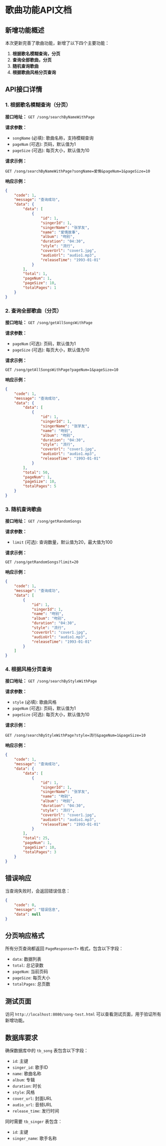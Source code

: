 # 歌曲功能API文档

## 新增功能概述

本次更新完善了歌曲功能，新增了以下四个主要功能：

1. **根据歌名模糊查询，分页**
2. **查询全部歌曲，分页**
3. **随机查询歌曲**
4. **根据歌曲风格分页查询**

## API接口详情

### 1. 根据歌名模糊查询（分页）

**接口地址：** `GET /song/searchByNameWithPage`

**请求参数：**
- `songName` (必填): 歌曲名称，支持模糊查询
- `pageNum` (可选): 页码，默认值为1
- `pageSize` (可选): 每页大小，默认值为10

**请求示例：**
```
GET /song/searchByNameWithPage?songName=爱情&pageNum=1&pageSize=10
```

**响应示例：**
```json
{
    "code": 1,
    "message": "查询成功",
    "data": {
        "data": [
            {
                "id": 1,
                "singerId": 1,
                "singerName": "张学友",
                "name": "爱情故事",
                "album": "吻别",
                "duration": "04:30",
                "style": "流行",
                "coverUrl": "cover1.jpg",
                "audioUrl": "audio1.mp3",
                "releaseTime": "1993-01-01"
            }
        ],
        "total": 1,
        "pageNum": 1,
        "pageSize": 10,
        "totalPages": 1
    }
}
```

### 2. 查询全部歌曲（分页）

**接口地址：** `GET /song/getAllSongsWithPage`

**请求参数：**
- `pageNum` (可选): 页码，默认值为1
- `pageSize` (可选): 每页大小，默认值为10

**请求示例：**
```
GET /song/getAllSongsWithPage?pageNum=1&pageSize=10
```

**响应示例：**
```json
{
    "code": 1,
    "message": "查询成功",
    "data": {
        "data": [
            {
                "id": 1,
                "singerId": 1,
                "singerName": "张学友",
                "name": "吻别",
                "album": "吻别",
                "duration": "04:30",
                "style": "流行",
                "coverUrl": "cover1.jpg",
                "audioUrl": "audio1.mp3",
                "releaseTime": "1993-01-01"
            }
        ],
        "total": 50,
        "pageNum": 1,
        "pageSize": 10,
        "totalPages": 5
    }
}
```

### 3. 随机查询歌曲

**接口地址：** `GET /song/getRandomSongs`

**请求参数：**
- `limit` (可选): 查询数量，默认值为20，最大值为100

**请求示例：**
```
GET /song/getRandomSongs?limit=20
```

**响应示例：**
```json
{
    "code": 1,
    "message": "查询成功",
    "data": [
        {
            "id": 1,
            "singerId": 1,
            "name": "吻别",
            "album": "吻别",
            "duration": "04:30",
            "style": "流行",
            "coverUrl": "cover1.jpg",
            "audioUrl": "audio1.mp3",
            "releaseTime": "1993-01-01"
        }
    ]
}
```

### 4. 根据风格分页查询

**接口地址：** `GET /song/searchByStyleWithPage`

**请求参数：**
- `style` (必填): 歌曲风格
- `pageNum` (可选): 页码，默认值为1
- `pageSize` (可选): 每页大小，默认值为10

**请求示例：**
```
GET /song/searchByStyleWithPage?style=流行&pageNum=1&pageSize=10
```

**响应示例：**
```json
{
    "code": 1,
    "message": "查询成功",
    "data": {
        "data": [
            {
                "id": 1,
                "singerId": 1,
                "singerName": "张学友",
                "name": "吻别",
                "album": "吻别",
                "duration": "04:30",
                "style": "流行",
                "coverUrl": "cover1.jpg",
                "audioUrl": "audio1.mp3",
                "releaseTime": "1993-01-01"
            }
        ],
        "total": 25,
        "pageNum": 1,
        "pageSize": 10,
        "totalPages": 3
    }
}
```

## 错误响应

当查询失败时，会返回错误信息：

```json
{
    "code": 0,
    "message": "错误信息",
    "data": null
}
```

## 分页响应格式

所有分页查询都返回 `PageResponse<T>` 格式，包含以下字段：

- `data`: 数据列表
- `total`: 总记录数
- `pageNum`: 当前页码
- `pageSize`: 每页大小
- `totalPages`: 总页数

## 测试页面

访问 `http://localhost:8080/song-test.html` 可以查看测试页面，用于验证所有新增功能。

## 数据库要求

确保数据库中的 `tb_song` 表包含以下字段：
- `id`: 主键
- `singer_id`: 歌手ID
- `name`: 歌曲名称
- `album`: 专辑
- `duration`: 时长
- `style`: 风格
- `cover_url`: 封面URL
- `audio_url`: 音频URL
- `release_time`: 发行时间

同时需要 `tb_singer` 表包含：
- `id`: 主键
- `singer_name`: 歌手名称 